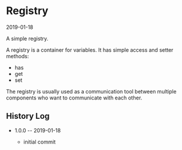 Registry
========
2019-01-18


A simple registry.



A registry is a container for variables.
It has simple access and setter methods:

- has
- get
- set


The registry is usually used as a communication tool between
multiple components who want to communicate with each other.






History Log
------------------

- 1.0.0 -- 2019-01-18

    - initial commit